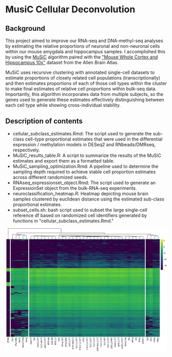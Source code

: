 # MusiC Cellular Deconvolution

## Background 

This project aimed to improve our RNA-seq and DNA-methyl-seq analyses by estimating the relative proportions of neuronal and non-neuronal cells within our mouse amygdala and hippocampus samples. I accomplished this by using the [MuSiC](https://www.nature.com/articles/s41467-018-08023-x) algorithm paired with the ["Mouse Whole Cortex and Hippocampus 10x"](https://portal.brain-map.org/atlases-and-data/rnaseq/mouse-whole-cortex-and-hippocampus-10x) dataset from the Allen Brain Atlas. 

MuSiC uses recursive clustering with annotated single-cell datasets to estimate proportions of closely related cell populations (transcriptionally) and then estimates proportions of each of those cell types within the cluster to make final estimates of relative cell proportions within bulk-seq data. Importantly, this algorithm incorporates data from multiple subjects, so the genes used to generate these estimates effectively distinguishing between each cell type while showing cross-individual stability. 

## Description of contents
- cellular_subclass_estimates.Rmd: The script used to generate the sub-class cell-type proportional estimates that were used in the differential expression / methylation models in DESeq2 and RNbeads/DMRseq, respectively.
- MuSiC_results_table.R: A script to summarize the results of the MuSiC estimates and export them as a formatted table.
- MuSiC_sampling_optimization.Rmd: A pipeline used to determine the sampling depth required to achieve stable cell proportion estimates across different randomized seeds. 
- RNAseq_expressionset_object.Rmd: The script used to generate an ExpressionSet object from the bulk-RNA-seq experiments.
- neuroclassification_heatmap.R: Heatmap depicting mouse brain samples clustered by euclidean distance using the estimated sub-class proportional estimates. 
- subset_cells.sh: bash script used to subset the large single-cell reference df based on randomized cell identifiers generated by functions in "cellular_subclass_estimates.Rmd."

![Heatmap Depicting the 43 Clustered Sub-Class Annotations Included in the Allen Reference Dataset](https://github.com/stephen-siecinski/social_behavior_in_mice/blob/main/cellular_deconvolution/MuSiC_cell_heatmap_20210226.png?raw=true)
